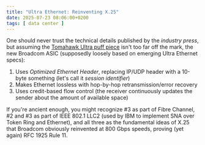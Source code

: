```yaml
---
title: "Ultra Ethernet: Reinventing X.25"
date: 2025-07-23 08:06:00+0200
tags: [ data center ]
---
```

One should never trust the technical details published by the *industry press*, but assuming the [Tomahawk Ultra puff piece](https://www.nextplatform.com/2025/07/17/broadcom-tries-to-kill-infiniband-and-nvswitch-with-one-ethernet-stone/) isn't too far off the mark, the new Broadcom ASIC (supposedly loosely based on emerging Ultra Ethernet specs):

1. Uses *Optimized Ethernet Header*, replacing IP/UDP header with a 10-byte something (let's call it *session identifier*)
2. Makes Ethernet lossless with hop-by-hop retransmission/error recovery
3. Uses credit-based flow control (the receiver continuously updates the sender about the amount of available space)

If you're ancient enough, you might recognize #3 as part of Fibre Channel, #2 and #3 as part of IEEE 802.1 LLC2 (used by IBM to implement SNA over Token Ring and Ethernet), and all three as the fundamental ideas of X.25 that Broadcom obviously reinvented at 800 Gbps speeds, proving (yet again) RFC 1925 Rule 11.